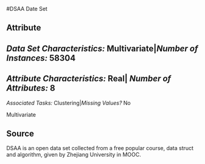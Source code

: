 #DSAA Date Set
## Attribute 
*Data Set Characteristics:* Multivariate|*Number of Instances:* 58304
----------------------------------------------------------------
*Attribute Characteristics:* Real| *Number of Attributes:* 8 
-----------------------------------------------------------
*Associated Tasks:* Clustering|*Missing Values?* No




Multivariate
## Source 
DSAA is an open data set collected from a free popular course, data struct and algorithm, given by Zhejiang University in MOOC.
